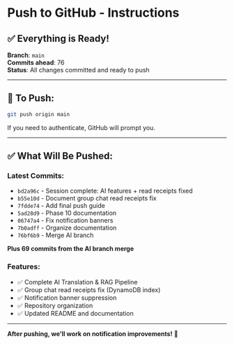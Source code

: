 # Push to GitHub - Instructions

## ✅ Everything is Ready!

**Branch**: `main`  
**Commits ahead**: 76  
**Status**: All changes committed and ready to push

---

## 🚀 To Push:

```bash
git push origin main
```

If you need to authenticate, GitHub will prompt you.

---

## ✅ What Will Be Pushed:

### Latest Commits:
- `bd2a96c` - Session complete: AI features + read receipts fixed
- `b55e10d` - Document group chat read receipts fix
- `7fdde74` - Add final push guide
- `5ad28d9` - Phase 10 documentation
- `06747a4` - Fix notification banners
- `7b0adff` - Organize documentation
- `76bf6b9` - Merge AI branch

**Plus 69 commits from the AI branch merge**

### Features:
- ✅ Complete AI Translation & RAG Pipeline
- ✅ Group chat read receipts fix (DynamoDB index)
- ✅ Notification banner suppression
- ✅ Repository organization
- ✅ Updated README and documentation

---

**After pushing, we'll work on notification improvements!** 🚀

